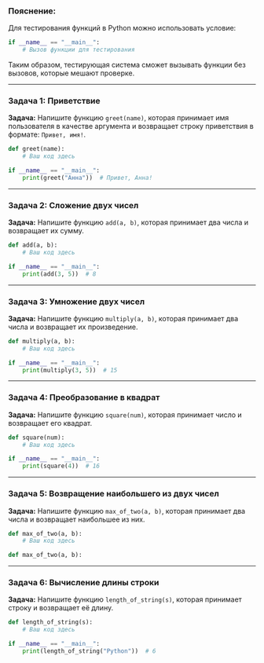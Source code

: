 ### Пояснение:
Для тестирования функций в Python можно использовать условие:
```python
if __name__ == "__main__":
    # Вызов функции для тестирования
```
Таким образом, тестирующая система сможет вызывать функции без вызовов, которые мешают проверке.

---

### Задача 1: Приветствие

**Задача:** Напишите функцию `greet(name)`, которая принимает имя пользователя в качестве аргумента и возвращает строку приветствия в формате: `Привет, имя!`.

```python
def greet(name):
    # Ваш код здесь

if __name__ == "__main__":
    print(greet("Анна"))  # Привет, Анна!
```

---

### Задача 2: Сложение двух чисел

**Задача:** Напишите функцию `add(a, b)`, которая принимает два числа и возвращает их сумму.

```python
def add(a, b):
    # Ваш код здесь

if __name__ == "__main__":
    print(add(3, 5))  # 8
```

---

### Задача 3: Умножение двух чисел

**Задача:** Напишите функцию `multiply(a, b)`, которая принимает два числа и возвращает их произведение.

```python
def multiply(a, b):
    # Ваш код здесь

if __name__ == "__main__":
    print(multiply(3, 5))  # 15
```

---

### Задача 4: Преобразование в квадрат

**Задача:** Напишите функцию `square(num)`, которая принимает число и возвращает его квадрат.

```python
def square(num):
    # Ваш код здесь

if __name__ == "__main__":
    print(square(4))  # 16
```

---

### Задача 5: Возвращение наибольшего из двух чисел

**Задача:** Напишите функцию `max_of_two(a, b)`, которая принимает два числа и возвращает наибольшее из них.

```python
def max_of_two(a, b):
    # Ваш код здесь

def max_of_two(a, b):
```

---

### Задача 6: Вычисление длины строки

**Задача:** Напишите функцию `length_of_string(s)`, которая принимает строку и возвращает её длину.

```python
def length_of_string(s):
    # Ваш код здесь

if __name__ == "__main__":
    print(length_of_string("Python"))  # 6
```

